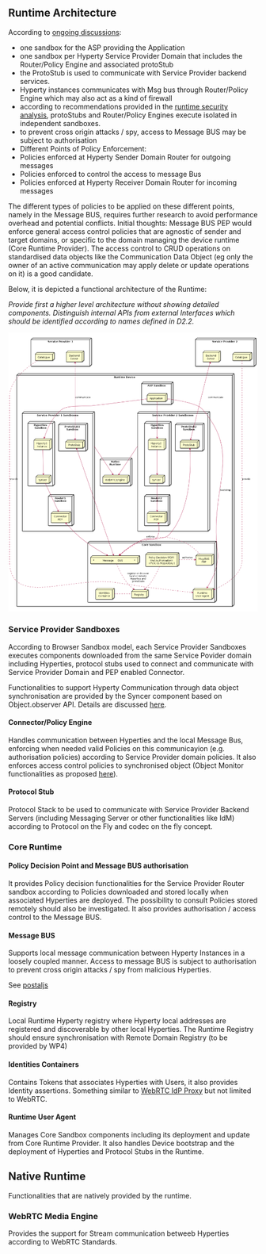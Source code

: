 ## Runtime Architecture

According to [ongoing discussions](https://github.com/reTHINK-project/core-framework/issues/41):
* one sandbox for the ASP providing the Application
* one sandbox per Hyperty Service Provider Domain that includes the Router/Policy Engine and associated protoStub
* the ProtoStub is used to communicate with Service Provider backend services.
* Hyperty instances communicates with Msg bus through Router/Policy Engine which may also act as a kind of firewall
* according to recommendations provided in the [runtime security analysis](securityanalysis.md), protoStubs and Router/Policy Engines execute isolated in independent sandboxes.
* to prevent cross origin attacks / spy, access to Message BUS may be subject to authorisation
* Different Points of Policy Enforcement:
 * Policies enforced at Hyperty Sender Domain Router for outgoing messages
 * Policies enforced to control the access to message Bus
 * Policies enforced at Hyperty Receiver Domain Router for incoming messages

 The different types of policies to be applied on these different points, namely in the Message BUS, requires further research to avoid performance overhead and potential conflicts. Initial thoughts:
 Message BUS PEP would enforce general access control policies that are agnostic of sender and target domains, or specific to the domain managing the device runtime (Core Runtime Provider). The access control to CRUD operations on standardised data objects like the Communication Data Object (eg only the owner of an active communication may apply delete or update operations on it) is a good candidate.

Below, it is depicted a functional architecture of the Runtime:

*Provide first a higher level architecture without showing detailed components. Distinguish internal APIs from external Interfaces which should be identified according to names defined in D2.2.*

![Runtime Architecture](Runtime_Architecture_new.png)

### Service Provider Sandboxes

According to Browser Sandbox model, each Service Provider Sandboxes executes components downloaded from the same Service Povider domain including Hyperties, protocol stubs used to connect and communicate with Service Provider Domain and PEP enabled Connector. 

Functionalities to support Hyperty Communication through data object synchronisation are provided by the Syncer component based on Object.observer API. Details are discussed [here](https://github.com/reTHINK-project/architecture/blob/master/docs/datamodel/data-synch/readme.md).

#### Connector/Policy Engine

Handles communication between Hyperties and the local Message Bus, enforcing when needed valid Policies on this communicayion (e.g. authorisation policies) according to Service Provider domain policies. It also enforces access control policies to synchronised object (Object Monitor functionalities as proposed [here](https://github.com/reTHINK-project/architecture/issues/52)).

#### Protocol Stub

Protocol Stack to be used to communicate with Service Provider Backend Servers (including Messaging Server or other functionalities like IdM) according to Protocol on the Fly and codec on the fly concept.

### Core Runtime

#### Policy Decision Point and Message BUS authorisation

It provides Policy decision functionalities for the Service Provider Router sandbox according to Policies downloaded and stored locally when associated Hyperties are deployed. The possibility to consult Policies stored remotely should also be investigated. It also provides authorisation / access control to the Message BUS.

#### Message BUS

Supports local message communication between Hyperty Instances in a loosely coupled manner. Access to message BUS is subject to authorisation to prevent cross origin attacks / spy from malicious Hyperties.

See [postaljs](https://github.com/postaljs/postal.js)

#### Registry

Local Runtime Hyperty registry where Hyperty local addresses are registered and discoverable by other local Hyperties. The Runtime Registry should ensure synchronisation with Remote Domain Registry (to be provided by WP4)

#### Identities Containers

Contains Tokens that associates Hyperties with Users, it also provides Identity assertions. Something similar to [WebRTC IdP Proxy](http://w3c.github.io/webrtc-pc/#identity) but not limited to WebRTC.

#### Runtime User Agent

Manages Core Sandbox components including its deployment and update from Core Runtime Provider. It also handles Device bootstrap and the deployment of Hyperties and Protocol Stubs in the Runtime.

## Native Runtime

Functionalities that are natively provided by the runtime.

### WebRTC Media Engine

Provides the support for Stream communication betweeb Hyperties according to WebRTC Standards.



